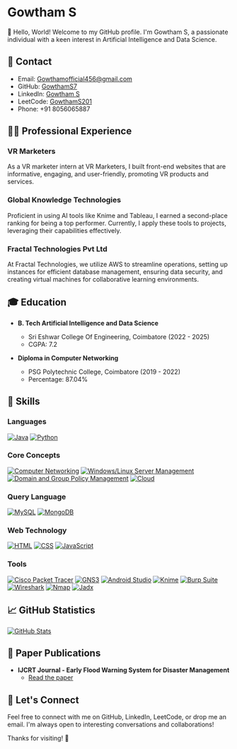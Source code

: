 # Gowtham S

👋 Hello, World! Welcome to my GitHub profile. I'm Gowtham S, a passionate individual with a keen interest in Artificial Intelligence and Data Science.

## 📧 Contact

- Email: Gowthamofficial456@gmail.com
- GitHub: [GowthamS7](https://github.com/GowthamS7)
- LinkedIn: [Gowtham S](https://www.linkedin.com/in/gowtham-s468b94228/)
- LeetCode: [GowthamS201](https://leetcode.com/GowthamS201/)
- Phone: +91 8056065887

## 👨‍💻 Professional Experience

### VR Marketers

As a VR marketer intern at VR Marketers, I built front-end websites that are informative, engaging, and user-friendly, promoting VR products and services.

### Global Knowledge Technologies

Proficient in using AI tools like Knime and Tableau, I earned a second-place ranking for being a top performer. Currently, I apply these tools to projects, leveraging their capabilities effectively.

### Fractal Technologies Pvt Ltd

At Fractal Technologies, we utilize AWS to streamline operations, setting up instances for efficient database management, ensuring data security, and creating virtual machines for collaborative learning environments.

## 🎓 Education

- **B. Tech Artificial Intelligence and Data Science**
  - Sri Eshwar College Of Engineering, Coimbatore (2022 - 2025)
  - CGPA: 7.2

- **Diploma in Computer Networking**
  - PSG Polytechnic College, Coimbatore (2019 - 2022)
  - Percentage: 87.04%

## 💼 Skills

### Languages
[![Java](https://img.shields.io/badge/Java-Expert-orange)]()
[![Python](https://img.shields.io/badge/Python-Expert-blue)]()

### Core Concepts
[![Computer Networking](https://img.shields.io/badge/Computer%20Networking-Advanced-brightgreen)]()
[![Windows/Linux Server Management](https://img.shields.io/badge/Server%20Management-Advanced-brightgreen)]()
[![Domain and Group Policy Management](https://img.shields.io/badge/Policy%20Management-Advanced-brightgreen)]()
[![Cloud](https://img.shields.io/badge/Cloud-Intermediate-yellow)]()

### Query Language
[![MySQL](https://img.shields.io/badge/MySQL-Intermediate-yellow)]()
[![MongoDB](https://img.shields.io/badge/MongoDB-Intermediate-yellow)]()

### Web Technology
[![HTML](https://img.shields.io/badge/HTML-Advanced-brightgreen)]()
[![CSS](https://img.shields.io/badge/CSS-Advanced-brightgreen)]()
[![JavaScript](https://img.shields.io/badge/JavaScript-Intermediate-yellow)]()

### Tools
[![Cisco Packet Tracer](https://img.shields.io/badge/Cisco%20Packet%20Tracer-Advanced-brightgreen)]()
[![GNS3](https://img.shields.io/badge/GNS3-Advanced-brightgreen)]()
[![Android Studio](https://img.shields.io/badge/Android%20Studio-Intermediate-yellow)]()
[![Knime](https://img.shields.io/badge/Knime-Intermediate-yellow)]()
[![Burp Suite](https://img.shields.io/badge/Burp%20Suite-Intermediate-yellow)]()
[![Wireshark](https://img.shields.io/badge/Wireshark-Intermediate-yellow)]()
[![Nmap](https://img.shields.io/badge/Nmap-Intermediate-yellow)]()
[![Jadx](https://img.shields.io/badge/Jadx-Intermediate-yellow)]()

## 📈 GitHub Statistics

[![GitHub Stats](https://github-readme-stats.vercel.app/api?username=GowthamS7&show_icons=true&count_private=true&hide=contribs&theme=dark)](https://github.com/GowthamS7)

## 📄 Paper Publications

- **IJCRT Journal - Early Flood Warning System for Disaster Management**
  - [Read the paper](https://ijcrt.org/papers/1JCRT2205751.pdf)

## 🌟 Let's Connect

Feel free to connect with me on GitHub, LinkedIn, LeetCode, or drop me an email. I'm always open to interesting conversations and collaborations!

Thanks for visiting! 🚀
